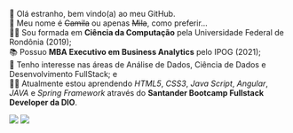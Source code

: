 👋 Olá estranho, bem vindo(a) ao meu GitHub. <br>
🌻 Meu nome é ~~Camila~~ ou apenas ~~Mila~~, como preferir...<br>
👩‍🎓 Sou formada em **Ciência da Computação** pela Universidade Federal de Rondônia (2019); <br>
📚 Possuo **MBA Executivo em Business Analytics** pelo IPOG (2021); <br>
👀 Tenho interesse nas áreas de Análise de Dados, Ciência de Dados e Desenvolvimento FullStack; e <br> 
👩‍💻 Atualmente estou aprendendo *HTML5*, *CSS3*, *Java Script*, *Angular*, *JAVA* e *Spring Framework* através do **Santander Bootcamp Fullstack Developer da DIO**. <br>

<div>
<!---<a href="https://www.facebook.com/camilasantos.ro" target="_blank"><img src="https://img.shields.io/badge/-Facebook-%230047B3?style=for-the-badge&logo=facebook&logoColor=white" target="_blank"></a>
<a href="https://www.instagram.com/kmilasantos_" target="_blank"><img src="https://img.shields.io/badge/-Instagram-%23E4405F?style=for-the-badge&logo=instagram&logoColor=white" target="_blank"></a>--->
<a href="https://www.linkedin.com/in/kmilasantos" target="_blank"><img src="https://img.shields.io/badge/-LinkedIn-%230077B5?style=for-the-badge&logo=linkedin&logoColor=white" target="_blank"></a>   
<a href = "mailto:camilasilvasantos97@hotmail.com"><img src="https://img.shields.io/badge/Gmail-D14836?style=for-the-badge&logo=gmail&logoColor=white" target="_blank"></a>
</div>


<!---
kmilasantos/kmilasantos é um repositório ✨ especial ✨ porque seu `README.md` (este arquivo) aparece no seu perfil do GitHub.
Você pode clicar no link Visualizar para dar uma olhada nas suas alterações.
--->
